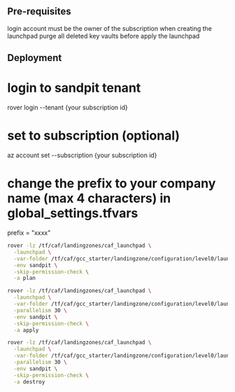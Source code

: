 ## Pre-requisites

login account must be the owner of the subscription when creating the launchpad
purge all deleted key vaults before apply the launchpad

## Deployment


# login to sandpit tenant
rover login  --tenant {your subscription id}

# set to subscription (optional)
az account set --subscription {your subscription id}

# change the prefix to your company name (max 4 characters) in global_settings.tfvars
prefix = "xxxx"

```bash
rover -lz /tf/caf/landingzones/caf_launchpad \
  -launchpad \
  -var-folder /tf/caf/gcc_starter/landingzone/configuration/level0/launchpad \
  -env sandpit \
  -skip-permission-check \
  -a plan
```

```bash
rover -lz /tf/caf/landingzones/caf_launchpad \
  -launchpad \
  -var-folder /tf/caf/gcc_starter/landingzone/configuration/level0/launchpad \
  -parallelism 30 \
  -env sandpit \
  -skip-permission-check \
  -a apply
```  

```bash
rover -lz /tf/caf/landingzones/caf_launchpad \
  -launchpad \
  -var-folder /tf/caf/gcc_starter/landingzone/configuration/level0/launchpad \
  -parallelism 30 \
  -env sandpit \
  -skip-permission-check \
  -a destroy
``` 

